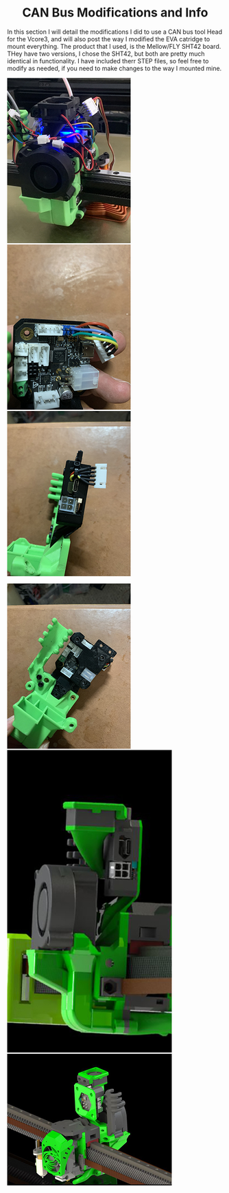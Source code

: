 <h1 align="center">CAN Bus Modifications and Info</h1>

In this section I will detail the modifications I did to use a CAN bus tool Head for the Vcore3, and will also post the way I modified the EVA catridge to mount everything.  The product that I used, is the Mellow/FLY SHT42 board.  THey have two versions, I chose the SHT42, but both are pretty much identical in functionality.  I have included therr STEP files, so feel free to modify as needed, if you need to make changes to the way I mounted mine.

<p align="left">
<img src="https://github.com/cyborgcnc/CYBORGCNC__RRVC3MOD/blob/main/CAN_Bus/CANBUS-1.jpg">
<img src="https://github.com/cyborgcnc/CYBORGCNC__RRVC3MOD/blob/main/CAN_Bus/CANBUS-2.jpg">
<img src="https://github.com/cyborgcnc/CYBORGCNC__RRVC3MOD/blob/main/CAN_Bus/CANBUS-3.jpg">
</p>
<p align="left">
<img src="https://github.com/cyborgcnc/CYBORGCNC__RRVC3MOD/blob/main/CAN_Bus/CANBUS-4.jpg">
<img src="https://github.com/cyborgcnc/CYBORGCNC__RRVC3MOD/blob/main/CAN_Bus/Render.new.3.jpg">
<img src="https://github.com/cyborgcnc/CYBORGCNC__RRVC3MOD/blob/main/CAN_Bus/Render.new.1.jpg">
</p>
